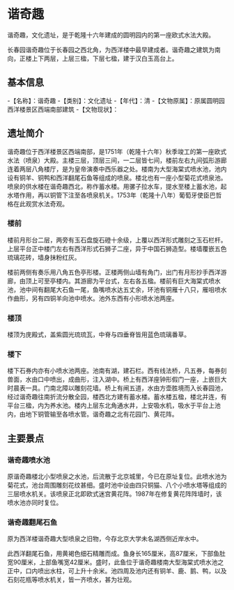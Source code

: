 # 谐奇趣

谐奇趣，文化遗址，是于乾隆十六年建成的圆明园内的第一座欧式水法大殿。

长春园谐奇趣位于长春园之西北角，为西洋楼中最早建成者。谐奇趣之建筑为南向，正楼上下两层，上层三楹，下层七楹，建于汉白玉高台上。

## 基本信息

-【名称】：谐奇趣
-【类别】：文化遗址
-【年代】：清
-【文物原属】：原属圆明园 西洋楼景区西端南部建筑
-【文物现状】：

## 遗址简介

谐奇趣位于西洋楼景区西端南部，是1751年（乾隆十六年）秋季竣工的第一座欧式水法（喷泉）大殿。主楼三层，顶层三间，一二层皆七间，楼前左右九间弧形游廊连着两层八角楼厅，是为皇帝演奏中西乐器之处。楼南为大型海棠式喷水池，池内设有铜羊、铜鸭和西洋翻尾石鱼等组成的喷泉。楼北也有一座小型菊花式喷泉池。喷泉的供水楼在谐奇趣西北，称作蓄水楼。用骡子拉水车，提水至楼上蓄水池，起水塔作用，再以铜管下注至各喷泉机关。1753年（乾隆十八年）葡萄牙使臣巴哲格在此观赏水法奇观。

### 楼前

楼前月形台二层，两旁有玉石盘旋石磴十余级，上覆以西洋形式雕刻之玉石栏杆。上层平台正中楼门左右有西洋形式石狮子二座，异于中国石狮造型。楼墙覆嵌五色琉璃花砖，墙身抹粉红灰。

楼前两侧有奏乐用八角五色亭形楼。正楼两侧山墙有角门，出门有月形抄手西洋游廊，由顶上可至亭楼内。其游廊为平台式，左右各五楹。楼前有巨大海棠式喷水池，池中间有翻尾大石鱼一尾，鱼嘴喷水达五丈余，环池有铜雁十八只，雁咀喷水作曲形，另有四铜羊向池中喷水。池外东西有小形喷水池两座。

### 楼顶

楼顶为庑殿式，盖紫圆光琉琉瓦，中脊与四垂脊皆用蓝色琉璃番草。

### 楼下

楼下石券内亦有小喷水池两座。池南有湖，建石栏。西有线法桥，凡五券，每券刻兽面，水由口中喷出，成曲形，注入湖中。桥上有西洋座钟形假门一座，上嵌巨大时晨表一具。门南北障以雕刻花墙。桥上有闸五道，水由方壶胜境而入长春园池，经过谐奇趣往南折流分散全园，楼西北方建有蓄水楼。蓄水楼五楹，楼北并连，有平台三楹，内为养水池。楼内上层东北角通水井，上安吸水机，吸水于平台上池内，由地下铜管输至各喷水管。谐奇趣之北有花园门、黄花阵。

## 主要景点

### 谐奇趣喷水池

原谐奇趣楼北小型喷泉之水池，后流散于北京城里，今已在原址复位。此喷水池为菊花式，池台周围雕刻花纹甚细。盛时池中设由四只铜猫、八个小喷水塔等组成的三层喷水机关。该喷泉正北即欧式迷宫黄花阵。1987年在修复黄花阵阵墙时，该喷水池亦同时复位。

### 谐奇趣翻尾石鱼

原为西洋楼谐奇趣大型喷泉之旧物，今存北京大学未名湖西侧近岸水中。

此西洋翻尾石鱼，用黄褐色细石精雕而成。鱼身长165厘米，高87厘米，下部鱼肚宽90厘米，上部鱼嘴宽42厘米。盛时，此鱼位于谐奇趣楼南大型海棠式喷水池之正中，口内喷出水柱，可上升十余米。池四周及池内还有铜羊、鹿、鹅、鸭，以及石刻花瓶等喷水机关，皆一齐喷水，甚为壮观。